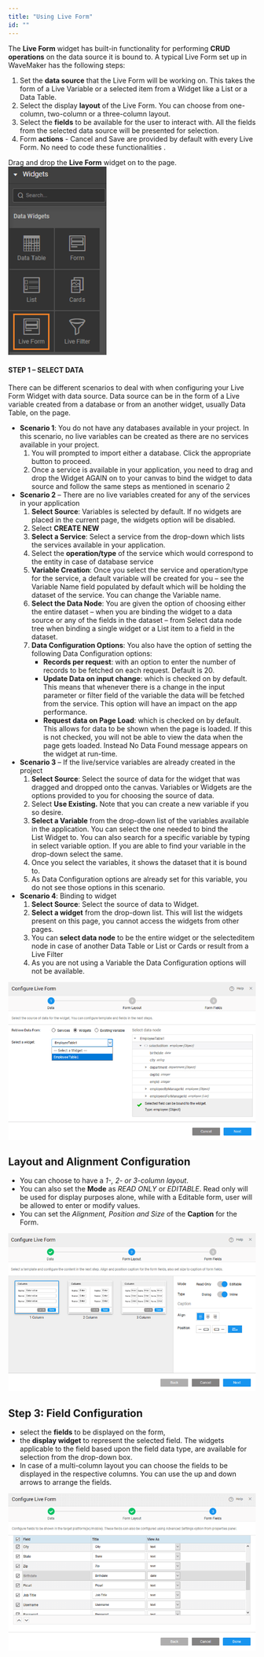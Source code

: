 ```yaml
---
title: "Using Live Form"
id: ""
---
```


The **Live Form** widget has built-in functionality for performing **CRUD operations** on the data source it is bound to. A typical Live Form set up in WaveMaker has the following steps:

1. Set the **data source** that the Live Form will be working on. This takes the form of a Live Variable or a selected item from a Widget like a List or a Data Table.
2. Select the display **layout** of the Live Form. You can choose from one-column, two-column or a three-column layout.
3. Select the **fields** to be available for the user to interact with. All the fields from the selected data source will be presented for selection.
4. Form **actions** - Cancel and Save are provided by default with every Live Form. No need to code these functionalities .

Drag and drop the **Live Form** widget on to the page. [![lf_sel](../assets/lf_sel.png)](../assets/lf_sel.png)

#### STEP 1 – SELECT DATA

There can be different scenarios to deal with when configuring your Live Form Widget with data source. Data source can be in the form of a Live variable created from a database or from an another widget, usually Data Table, on the page.

- **Scenario 1**: You do not have any databases available in your project. In this scenario, no live variables can be created as there are no services available in your project.
    1. You will prompted to import either a database. Click the appropriate button to proceed.
    2. Once a service is available in your application, you need to drag and drop the Widget AGAIN on to your canvas to bind the widget to data source and follow the same steps as mentioned in scenario 2
- **Scenario 2** – There are no live variables created for any of the services in your application
    1. **Select Source**: Variables is selected by default. If no widgets are placed in the current page, the widgets option will be disabled.
    2. Select **CREATE NEW**
    3. **Select a Service**: Select a service from the drop-down which lists the services available in your application.
    4. Select the **operation/type** of the service which would correspond to the entity in case of database service
    5. **Variable Creation**: Once you select the service and operation/type for the service, a default variable will be created for you – see the Variable Name field populated by default which will be holding the dataset of the service. You can change the Variable name.
    6. **Select the Data Node**: You are given the option of choosing either the entire dataset – when you are binding the widget to a data source or any of the fields in the dataset – from Select data node tree when binding a single widget or a List item to a field in the dataset.
    7. **Data Configuration Options**: You also have the option of setting the following Data Configuration options:
        - **Records per request**: with an option to enter the number of records to be fetched on each request. Default is 20.
        - **Update Data on input change**: which is checked on by default. This means that whenever there is a change in the input parameter or filter field of the variable the data will be fetched from the service. This option will have an impact on the app performance.
        - **Request data on Page Load**: which is checked on by default. This allows for data to be shown when the page is loaded. If this is not checked, you will not be able to view the data when the page gets loaded. Instead No Data Found message appears on the widget at run-time.
- **Scenario 3** – If the live/service variables are already created in the project
    1. **Select Source**: Select the source of data for the widget that was dragged and dropped onto the canvas. Variables or Widgets are the options provided to you for choosing the source of data.
    2. Select **Use Existing.** Note that you can create a new variable if you so desire.
    3. **Select a Variable** from the drop-down list of the variables available in the application. You can select the one needed to bind the List Widget to. You can also search for a specific variable by typing in select variable option. If you are able to find your variable in the drop-down select the same.
    4. Once you select the variables, it shows the dataset that it is bound to.
    5. As Data Configuration options are already set for this variable, you do not see those options in this scenario.
- **Scenario 4**: Binding to widget
    1. **Select Source**: Select the source of data to Widget.
    2. **Select a widget** from the drop-down list. This will list the widgets present on this page, you cannot access the widgets from other pages.
    3. You can **select data node** to be the entire widget or the selecteditem node in case of another Data Table or List or Cards or result from a Live Filter
    4. As you are not using a Variable the Data Configuration options will not be available.

[![lf_data](../assets/lf_data.png)](../assets/lf_data.png)

## Layout and Alignment Configuration

- You can choose to have a _1-, 2- or 3-column layout_.
- You can also set the **Mode** as _READ ONLY_ or _EDITABLE_. Read only will be used for display purposes alone, while with a Editable form, user will be allowed to enter or modify values.
- You can set the _Alignment, Position and Size_ of the **Caption** for the Form.

[![lf_layout](../assets/lf_layout.png)](../assets/lf_layout.png)

## Step 3: Field Configuration

- select the **fields** to be displayed on the form,
- the **display widget** to represent the selected field. The widgets applicable to the field based upon the field data type, are available for selection from the drop-down box.
- In case of a multi-column layout you can choose the fields to be displayed in the respective columns. You can use the up and down arrows to arrange the fields.

[![lf_field](../assets/lf_field.png)](../assets/lf_field.png)
